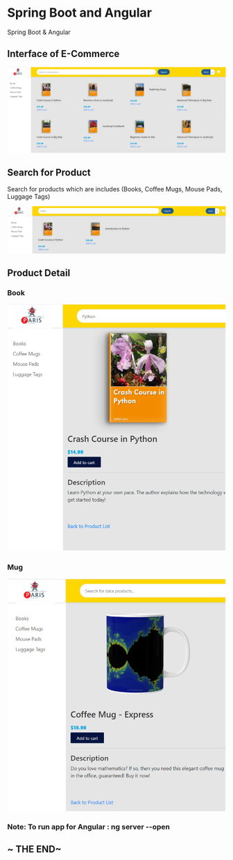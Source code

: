 # Spring Boot and Angular
Spring Boot & Angular

## Interface of E-Commerce

  ![alt text](./Main.png)
  
 
  
## Search for Product

  Search for products which are includes (Books, Coffee Mugs, Mouse Pads, Luggage Tags)
  
  ![alt text](./SearchProduct.png)
  

## Product Detail
  
  ### Book

![alt text](./ProductDetailpng.png)


  ### Mug

![alt text](./Product_Detail.png)



### Note: To run app for Angular : ng server --open



## ~ THE END~
